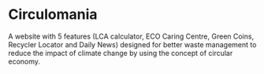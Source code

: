 # Circulomania
A website with 5 features (LCA calculator, ECO Caring Centre, Green Coins, Recycler Locator and Daily News) designed for better waste management to reduce the impact of climate change by using the concept of circular economy.
